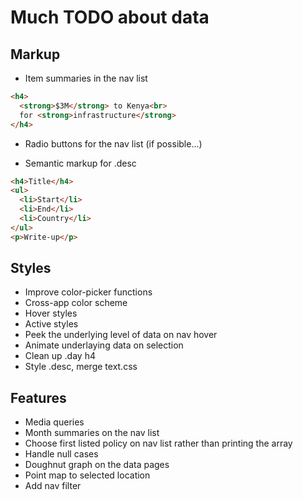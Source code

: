 # Much TODO about data

## Markup
* Item summaries in the nav list
```html
<h4>
  <strong>$3M</strong> to Kenya<br>
  for <strong>infrastructure</strong>
</h4>
```

* Radio buttons for the nav list (if possible...)

* Semantic markup for .desc
```html
<h4>Title</h4>
<ul>
  <li>Start</li>
  <li>End</li>
  <li>Country</li>
</ul>
<p>Write-up</p>
```

## Styles
* Improve color-picker functions
* Cross-app color scheme
* Hover styles
* Active styles
* Peek the underlying level of data on nav hover
* Animate underlaying data on selection
* Clean up .day h4
* Style .desc, merge text.css

## Features
* Media queries
* Month summaries on the nav list
* Choose first listed policy on nav list rather than printing the array
* Handle null cases
* Doughnut graph on the data pages
* Point map to selected location
* Add nav filter
